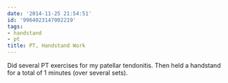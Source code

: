 ```yaml
---
date: '2014-11-25 21:54:51'
id: '9964023147002219'
tags:
- handstand
- pt
title: PT, Handstand Work
---
```


Did several PT exercises for my patellar tendonitis. Then held a handstand for a total of 1 minutes (over several sets).
